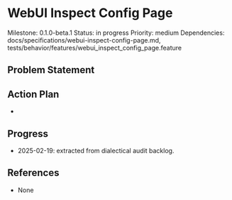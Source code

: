 # WebUI Inspect Config Page
Milestone: 0.1.0-beta.1
Status: in progress
Priority: medium
Dependencies: docs/specifications/webui-inspect-config-page.md, tests/behavior/features/webui_inspect_config_page.feature

## Problem Statement
<description>


## Action Plan
- <tasks>

## Progress
- 2025-02-19: extracted from dialectical audit backlog.

## References
- None
